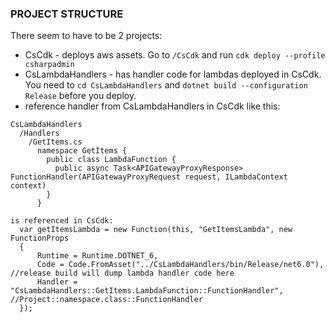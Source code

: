 ### PROJECT STRUCTURE
There seem to have to be 2 projects:
- CsCdk - deploys aws assets. Go to `/CsCdk` and run `cdk deploy --profile csharpadmin`
- CsLambdaHandlers - has handler code for lambdas deployed in CsCdk. You need to `cd CsLambdaHandlers` and `dotnet build --configuration Release` before you deploy.
- reference handler from CsLambdaHandlers in CsCdk like this:

```
CsLambdaHandlers
  /Handlers
    /GetItems.cs
      namespace GetItems {
        public class LambdaFunction {
          public async Task<APIGatewayProxyResponse> FunctionHandler(APIGatewayProxyRequest request, ILambdaContext context)
        }
      }

is referenced in CsCdk:
  var getItemsLambda = new Function(this, "GetItemsLambda", new FunctionProps
  {
      Runtime = Runtime.DOTNET_6,
      Code = Code.FromAsset("../CsLambdaHandlers/bin/Release/net6.0"), //release build will dump lambda handler code here
      Handler = "CsLambdaHandlers::GetItems.LambdaFunction::FunctionHandler", //Project::namespace.class::FunctionHandler
  });
```

